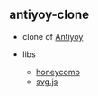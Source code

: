 ## antiyoy-clone

- clone of [Antiyoy](https://antiyoy.fandom.com/wiki/Antiyoy_Wiki)

- libs
  - [honeycomb](https://github.com/flauwekeul/honeycomb)
  - [svg.js](https://github.com/svgdotjs/svg.js)
